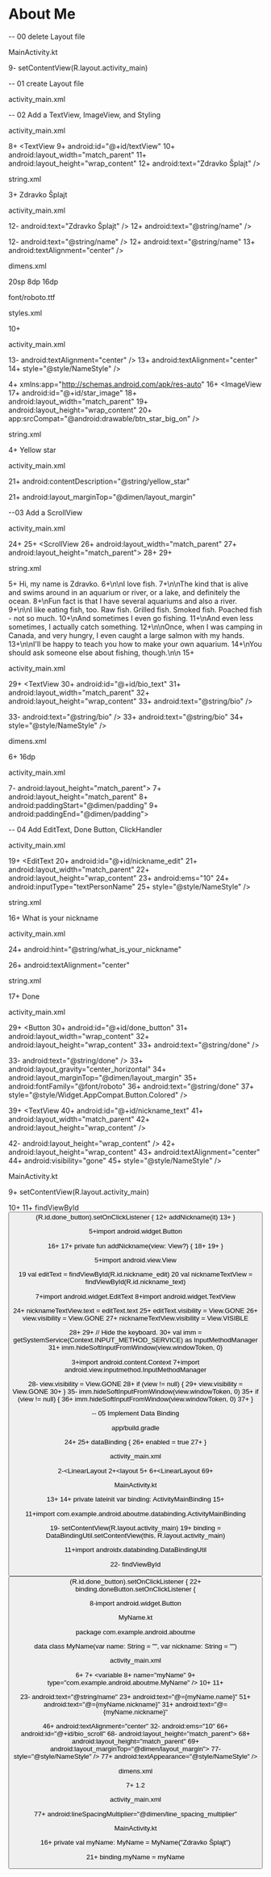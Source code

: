 # About Me

-- 00 delete Layout file

MainActivity.kt

9-        setContentView(R.layout.activity_main)

-- 01 create Layout file

activity_main.xml

<?xml version="1.0" encoding="utf-8"?>
<LinearLayout
    xmlns:android="http://schemas.android.com/apk/res/android"
    android:orientation="vertical"
	android:layout_width="match_parent"
    android:layout_height="match_parent">

</LinearLayout>

-- 02 Add a TextView, ImageView, and Styling

activity_main.xml

8+    <TextView
9+        android:id="@+id/textView"
10+        android:layout_width="match_parent"
11+        android:layout_height="wrap_content"
12+        android:text="Zdravko Šplajt" />


string.xml

3+    <string name="name">Zdravko Šplajt</string>


activity_main.xml

12-        android:text="Zdravko Šplajt" />
12+        android:text="@string/name" />

12-        android:text="@string/name" />
12+        android:text="@string/name"
13+        android:textAlignment="center" />

dimens.xml

<?xml version="1.0" encoding="utf-8"?>
<resources>
    <dimen name="text_size">20sp</dimen>
    <dimen name="small_padding">8dp</dimen>
    <dimen name="layout_margin">16dp</dimen>
</resources>

font/roboto.ttf

styles.xml

10+    <style name="NameStyle">
11+        <item name="android:layout_marginTop">@dimen/layout_margin</item>
12+        <item name="android:fontFamily">@font/roboto</item>
13+        <item name="android:paddingTop">@dimen/small_padding</item>
14+        <item name="android:textColor">@android:color/black</item>
15+        <item name="android:textSize">@dimen/text_size</item>
16+    </style>

activity_main.xml

13-        android:textAlignment="center" />
13+        android:textAlignment="center"
14+        style="@style/NameStyle" />

4+    xmlns:app="http://schemas.android.com/apk/res-auto"
16+    <ImageView
17+        android:id="@+id/star_image"
18+        android:layout_width="match_parent"
19+        android:layout_height="wrap_content"
20+        app:srcCompat="@android:drawable/btn_star_big_on" />

string.xml

4+    <string name="yellow_star">Yellow star</string>

activity_main.xml

21+        android:contentDescription="@string/yellow_star"

21+        android:layout_marginTop="@dimen/layout_margin"


--03 Add a ScrollView


activity_main.xml

24+
25+    <ScrollView
26+        android:layout_width="match_parent"
27+        android:layout_height="match_parent">
28+
29+    </ScrollView>


string.xml

5+    <string name="bio">Hi, my name is Zdravko.
6+\n\nI love fish.
7+\n\nThe kind that is alive and swims around in an aquarium or river, or a lake, and definitely the ocean.
8+\nFun fact is that I have several aquariums and also a river.
9+\n\nI like eating fish, too. Raw fish. Grilled fish. Smoked fish. Poached fish - not so much.
10+\nAnd sometimes I even go fishing.
11+\nAnd even less sometimes, I actually catch something.
12+\n\nOnce, when I was camping in Canada, and very hungry, I even caught a large salmon with my hands.
13+\n\nI\'ll be happy to teach you how to make your own aquarium.
14+\nYou should ask someone else about fishing, though.\n\n
15+    </string>


activity_main.xml

29+        <TextView
30+            android:id="@+id/bio_text"
31+            android:layout_width="match_parent"
32+            android:layout_height="wrap_content"
33+            android:text="@string/bio" />

33-            android:text="@string/bio" />
33+            android:text="@string/bio"
34+            style="@style/NameStyle" />


dimens.xml

6+    <dimen name="padding">16dp</dimen>

activity_main.xml

7-    android:layout_height="match_parent">
7+    android:layout_height="match_parent"
8+    android:paddingStart="@dimen/padding"
9+    android:paddingEnd="@dimen/padding">


-- 04 Add EditText, Done Button, ClickHandler

activity_main.xml

19+    <EditText
20+        android:id="@+id/nickname_edit"
21+        android:layout_width="match_parent"
22+        android:layout_height="wrap_content"
23+        android:ems="10"
24+        android:inputType="textPersonName"
25+        style="@style/NameStyle" />

string.xml

16+    <string name="what_is_your_nickname">What is your nickname</string>


activity_main.xml

24+        android:hint="@string/what_is_your_nickname"

26+        android:textAlignment="center"


string.xml

17+    <string name="done">Done</string>


activity_main.xml

29+    <Button
30+        android:id="@+id/done_button"
31+        android:layout_width="wrap_content"
32+        android:layout_height="wrap_content"
33+        android:text="@string/done" />

33-        android:text="@string/done" />
33+        android:layout_gravity="center_horizontal"
34+        android:layout_marginTop="@dimen/layout_margin"
35+        android:fontFamily="@font/roboto"
36+        android:text="@string/done"
37+        style="@style/Widget.AppCompat.Button.Colored" />

39+    <TextView
40+        android:id="@+id/nickname_text"
41+        android:layout_width="match_parent"
42+        android:layout_height="wrap_content" />

42-        android:layout_height="wrap_content" />
42+        android:layout_height="wrap_content"
43+        android:textAlignment="center"
44+        android:visibility="gone"
45+        style="@style/NameStyle" />


MainActivity.kt

9+        setContentView(R.layout.activity_main)

10+
11+       findViewById<Button>(R.id.done_button).setOnClickListener {
12+            addNickname(it)
13+        }

5+import android.widget.Button

16+
17+    private fun addNickname(view: View?) {
18+
19+    }

5+import android.view.View

19        val editText = findViewById<EditText>(R.id.nickname_edit)
20        val nicknameTextView = findViewById<TextView>(R.id.nickname_text)

7+import android.widget.EditText
8+import android.widget.TextView

24+        nicknameTextView.text = editText.text
25+        editText.visibility = View.GONE
26+        view.visibility = View.GONE
27+        nicknameTextView.visibility = View.VISIBLE

28+
29+        // Hide the keyboard.
30+        val imm = getSystemService(Context.INPUT_METHOD_SERVICE) as InputMethodManager
31+        imm.hideSoftInputFromWindow(view.windowToken, 0)

3+import android.content.Context
7+import android.view.inputmethod.InputMethodManager

28-        view.visibility = View.GONE
28+        if (view != null) {
29+            view.visibility = View.GONE
30+        }
35-        imm.hideSoftInputFromWindow(view.windowToken, 0)
35+        if (view != null) {
36+            imm.hideSoftInputFromWindow(view.windowToken, 0)
37+        }

-- 05 Implement Data Binding

app/build.gradle

24+
25+    dataBinding {
26+        enabled = true
27+    }


activity_main.xml

2-<LinearLayout
2+<layout
5+
6+<LinearLayout
69+</layout>


MainActivity.kt

13+
14+    private lateinit var binding: ActivityMainBinding
15+

11+import com.example.android.aboutme.databinding.ActivityMainBinding

19-        setContentView(R.layout.activity_main)
19+        binding = DataBindingUtil.setContentView(this, R.layout.activity_main)

11+import androidx.databinding.DataBindingUtil

22-        findViewById<Button>(R.id.done_button).setOnClickListener {
22+        binding.doneButton.setOnClickListener {

8-import android.widget.Button

MyName.kt

package com.example.android.aboutme

data class MyName(var name: String = "", var nickname: String = "")


activity_main.xml

6+    <data>
7+        <variable
8+            name="myName"
9+            type="com.example.android.aboutme.MyName" />
10+    </data>
11+

23-        android:text="@string/name"
23+        android:text="@={myName.name}"
51+        android:text="@={myName.nickname}"
31+        android:text="@={myName.nickname}"

46+        android:textAlignment="center"
32-        android:ems="10"
66+        android:id="@+id/bio_scroll"
68-        android:layout_height="match_parent">
68+        android:layout_height="match_parent"
69+        android:layout_marginTop="@dimen/layout_margin">
77-            style="@style/NameStyle" />
77+            android:textAppearance="@style/NameStyle" />


dimens.xml

7+    <dimen name="line_spacing_multiplier">1.2</dimen>


activity_main.xml

77+            android:lineSpacingMultiplier="@dimen/line_spacing_multiplier"


MainActivity.kt

16+    private val myName: MyName = MyName("Zdravko Šplajt")

21+        binding.myName = myName
